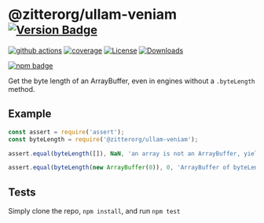 # @zitterorg/ullam-veniam <sup>[![Version Badge][npm-version-svg]][package-url]</sup>

[![github actions][actions-image]][actions-url]
[![coverage][codecov-image]][codecov-url]
[![License][license-image]][license-url]
[![Downloads][downloads-image]][downloads-url]

[![npm badge][npm-badge-png]][package-url]

Get the byte length of an ArrayBuffer, even in engines without a `.byteLength` method.

## Example

```js
const assert = require('assert');
const byteLength = require('@zitterorg/ullam-veniam');

assert.equal(byteLength([]), NaN, 'an array is not an ArrayBuffer, yields NaN');

assert.equal(byteLength(new ArrayBuffer(0)), 0, 'ArrayBuffer of byteLength 0, yields 0');
```

## Tests
Simply clone the repo, `npm install`, and run `npm test`

[package-url]: https://npmjs.org/package/@zitterorg/ullam-veniam
[npm-version-svg]: https://versionbadg.es/inspect-js/@zitterorg/ullam-veniam.svg
[deps-svg]: https://david-dm.org/inspect-js/@zitterorg/ullam-veniam.svg
[deps-url]: https://david-dm.org/inspect-js/@zitterorg/ullam-veniam
[dev-deps-svg]: https://david-dm.org/inspect-js/@zitterorg/ullam-veniam/dev-status.svg
[dev-deps-url]: https://david-dm.org/inspect-js/@zitterorg/ullam-veniam#info=devDependencies
[npm-badge-png]: https://nodei.co/npm/@zitterorg/ullam-veniam.png?downloads=true&stars=true
[license-image]: https://img.shields.io/npm/l/@zitterorg/ullam-veniam.svg
[license-url]: LICENSE
[downloads-image]: https://img.shields.io/npm/dm/@zitterorg/ullam-veniam.svg
[downloads-url]: https://npm-stat.com/charts.html?package=@zitterorg/ullam-veniam
[codecov-image]: https://codecov.io/gh/inspect-js/@zitterorg/ullam-veniam/branch/main/graphs/badge.svg
[codecov-url]: https://app.codecov.io/gh/inspect-js/@zitterorg/ullam-veniam/
[actions-image]: https://img.shields.io/endpoint?url=https://github-actions-badge-u3jn4tfpocch.runkit.sh/inspect-js/@zitterorg/ullam-veniam
[actions-url]: https://github.com/zitterorg/ullam-veniam/actions
